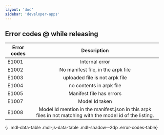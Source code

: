 ```yaml
---
layout: 'doc'
sidebar: 'developer-apps'
---
```


## Error codes @ while releasing


| Error codes        | Description |
| ------------- |:-------------:|
| E1001       | Internal error |
| E1002      | No manifest file, in the arpk file      |
| E1003      | uploaded file is not arpk file      |
| E1004      | no contents in arpk file      |
| E1005      | Manifest file has errors      |
| E1007      | Model Id taken      |
| E1008      | Model Id mention in the manifest.json in this arpk files in not matching with the model id of the listing.       |
{: .mdl-data-table .mdl-js-data-table .mdl-shadow--2dp .error-codes-table}
